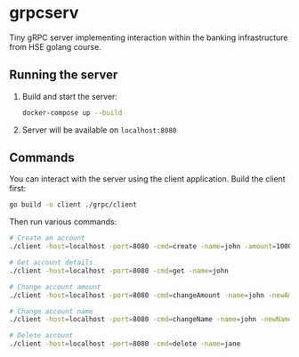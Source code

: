 # grpcserv
Tiny gRPC server implementing interaction within the banking infrastructure from HSE golang course.

## Running the server

1. Build and start the server:
   ```bash
   docker-compose up --build
   ```

2. Server will be available on `localhost:8080`

## Commands

You can interact with the server using the client application. Build the client first:

```bash
go build -o client ./grpc/client
```

Then run various commands:

```bash
# Create an account
./client -host=localhost -port=8080 -cmd=create -name=john -amount=1000

# Get account details
./client -host=localhost -port=8080 -cmd=get -name=john

# Change account amount
./client -host=localhost -port=8080 -cmd=changeAmount -name=john -newAmount=1500

# Change account name
./client -host=localhost -port=8080 -cmd=changeName -name=john -newName=jane

# Delete account
./client -host=localhost -port=8080 -cmd=delete -name=jane
```

